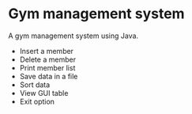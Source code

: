 # Gym management system
A gym management system using Java.

- Insert a member
- Delete a member
- Print member list
- Save data in a file
- Sort data
- View GUI table
- Exit option
